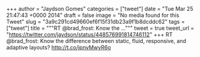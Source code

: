 
+++
author = "Jaydson Gomes"
categories = ["tweet"]
date = "Tue Mar 25 21:47:43 +0000 2014"
draft = false
image = "No media found for this Tweet"
slug = "3a9c291cd49660ef6f15f31db23a9f1b8dcddc62"
tags = ["tweet"]
title = """RT @brad_frost: Know the ..."""
tweet = true
tweet_url = "https://twitter.com/jaydson/status/448576991814746112"
+++
RT @brad_frost: Know the difference between static, fluid, responsive, and adaptive layouts? http://t.co/jpnvMwyR6o
